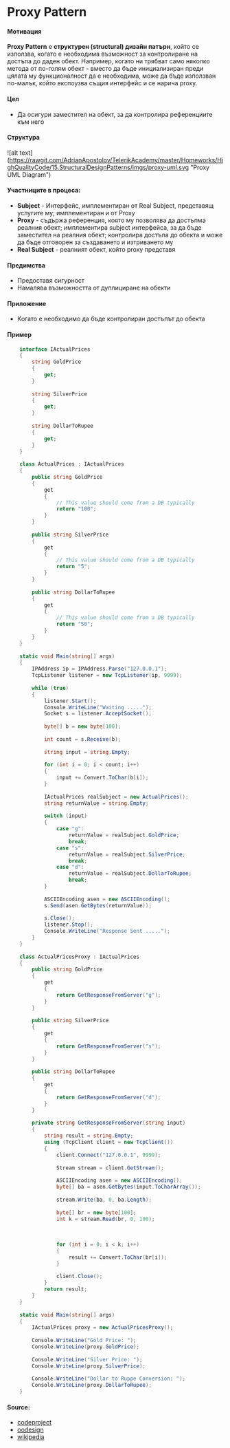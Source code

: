 # Proxy Pattern

#### Мотивация
**Proxy Pattern** е **структурен (structural) дизайн патърн**, който се използва, когато е необходима възможност за
контролиране на достъпа до даден обект. Например, когато ни трябват само няколко метода от по-голям обект - вместо
да бъде инициализиран преди цялата му функционалност да е необходима, може да бъде използван по-малък, който експоузва
същия интерфейс и се нарича proxy.

#### Цел
* Да осигури заместител на обект, за да контролира референциите към него
 
#### Структура 
 ![alt text] (https://rawgit.com/AdrianApostolov/TelerikAcademy/master/Homeworks/HighQualityCode/15.StructuralDesignPatterns/imgs/proxy-uml.svg "Proxy UML Diagram")

#### Участниците в процеса:
- **Subject** - Интерфейс, имплементиран от Real Subject, представящ услугите му; имплементиран и от Proxy
- **Proxy** - съдържа референция, която му позволява да достъпма реалния обект; имплементира subject интерфейса, за да бъде заместител на реалния обект; контролира достъпа до обекта и може да бъде
отговорен за създаването и изтриването му
- **Real Subject** - реалният обект, който proxy представя

#### Предимства
* Предоставя сигурност
* Намалява възможността от дуплициране на обекти

#### Приложение
* Когато е необходимо да бъде контролиран достъпът до обекта

#### Пример
~~~c#
    interface IActualPrices
    {
        string GoldPrice
        {
            get;
        }
     
        string SilverPrice
        {
            get;
        }
     
        string DollarToRupee
        {
            get;
        }
    }
    
    class ActualPrices : IActualPrices
    {
        public string GoldPrice
        {
            get
            {
                // This value should come from a DB typically
                return "100";
            }
        }
     
        public string SilverPrice
        {
            get
            {
                // This value should come from a DB typically
                return "5";
            }
        }
     
        public string DollarToRupee
        {
            get
            {
                // This value should come from a DB typically
                return "50";
            }
        }
    }
    
    static void Main(string[] args)
    {
        IPAddress ip = IPAddress.Parse("127.0.0.1");
        TcpListener listener = new TcpListener(ip, 9999);
     
        while (true)
        {
            listener.Start();
            Console.WriteLine("Waiting .....");
            Socket s = listener.AcceptSocket();
     
            byte[] b = new byte[100];
     
            int count = s.Receive(b);
     
            string input = string.Empty;
     
            for (int i = 0; i < count; i++)
            {
                input += Convert.ToChar(b[i]);
            }
     
            IActualPrices realSubject = new ActualPrices();
            string returnValue = string.Empty;
     
            switch (input)
            {
                case "g":
                    returnValue = realSubject.GoldPrice;
                    break;
                case "s":
                    returnValue = realSubject.SilverPrice;
                    break;
                case "d":
                    returnValue = realSubject.DollarToRupee;
                    break;
            }
     
            ASCIIEncoding asen = new ASCIIEncoding();
            s.Send(asen.GetBytes(returnValue));
     
            s.Close();
            listener.Stop();
            Console.WriteLine("Response Sent .....");
        }
    }
    
    class ActualPricesProxy : IActualPrices
    {
        public string GoldPrice
        {
            get
            {
                return GetResponseFromServer("g");
            }
        }
     
        public string SilverPrice
        {
            get
            {
                return GetResponseFromServer("s");
            }
        }
     
        public string DollarToRupee
        {
            get
            {
                return GetResponseFromServer("d");
            }
        }
     
        private string GetResponseFromServer(string input)
        {
            string result = string.Empty;
            using (TcpClient client = new TcpClient())
            {
                client.Connect("127.0.0.1", 9999);
     
                Stream stream = client.GetStream();
     
                ASCIIEncoding asen = new ASCIIEncoding();
                byte[] ba = asen.GetBytes(input.ToCharArray());
     
                stream.Write(ba, 0, ba.Length);
     
                byte[] br = new byte[100];
                int k = stream.Read(br, 0, 100);
     
                
     
                for (int i = 0; i < k; i++)
                {
                    result += Convert.ToChar(br[i]);
                }
     
                client.Close();
            }
            return result;
        }
    }
    
    static void Main(string[] args)
    {
        IActualPrices proxy = new ActualPricesProxy();
     
        Console.WriteLine("Gold Price: ");
        Console.WriteLine(proxy.GoldPrice);
     
        Console.WriteLine("Silver Price: ");
        Console.WriteLine(proxy.SilverPrice);
     
        Console.WriteLine("Dollar to Ruppe Conversion: ");
        Console.WriteLine(proxy.DollarToRupee);
    }    
~~~	
#### Source:
* [codeproject](http://www.codeproject.com/Articles/492594/Understanding-and-Implementing-Proxy-Pattern-in-Cs)
* [oodesign](http://www.oodesign.com/proxy-pattern.html)
* [wikipedia](https://en.wikipedia.org/wiki/Proxy_pattern)